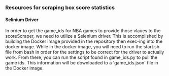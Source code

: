 ### Resources for scraping box score statistics


#### Selinium Driver
In order to get the game_ids for NBA games to provide those vlaues to the scoreScraper, we need to utilize a Selenium driver. This is accomplished by building the Docker image provided in the repository then exec-ing into the docker image. While in the docker image, you will need to run the start.sh file from bash in order for the settings to be correct for the driver to actually work. From there, you can run the script found in game_ids.py to pull the game ids. This information will be downloaded to a 'game_ids.json'  file in the Docker image.